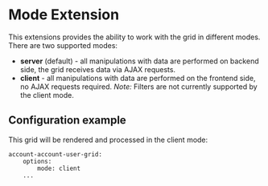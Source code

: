 # Mode Extension

This extensions provides the ability to work with the grid in different modes. There are two supported modes:

- **server** (default) - all manipulations with data are performed on backend side, the grid receives data via AJAX requests.
- **client** - all manipulations with data are performed on the frontend side, no AJAX requests required. *Note:* Filters are not currently supported by the client mode.

## Configuration example

This grid will be rendered and processed in the client mode:

```none
account-account-user-grid:
    options:
        mode: client
    ...
```
